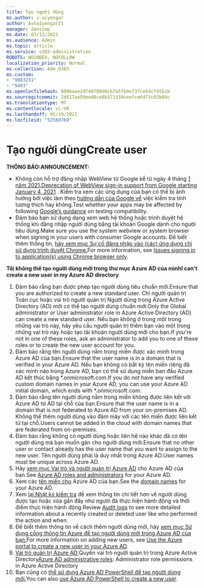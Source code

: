 ```yaml
---
title: Tạo người dùng
ms.author: v-aiyengar
author: AshaIyengar21
manager: dansimp
ms.date: 03/11/2021
ms.audience: Admin
ms.topic: article
ms.service: o365-administration
ROBOTS: NOINDEX, NOFOLLOW
localization_priority: Normal
ms.collection: Adm_O365
ms.custom:
- "9003231"
- "9403"
ms.openlocfilehash: 800baae2d748708d8cb7a5fb0e73fce5dcf455cb
ms.sourcegitcommit: 2d617ae59eed0ce8b571339ceefce6473c03b94c
ms.translationtype: MT
ms.contentlocale: vi-VN
ms.lasthandoff: 05/19/2021
ms.locfileid: "52569769"
---
```

# <a name="create-user"></a><span data-ttu-id="98bf2-102">Tạo người dùng</span><span class="sxs-lookup"><span data-stu-id="98bf2-102">Create user</span></span>

<span data-ttu-id="98bf2-103">**THÔNG BÁO:**</span><span class="sxs-lookup"><span data-stu-id="98bf2-103">**ANNOUNCEMENT:**</span></span>

- <span data-ttu-id="98bf2-104">Không còn hỗ trợ đăng nhập WebView từ Google kể từ ngày 4 tháng [1 năm 2021.](/azure/active-directory/external-identities/google-federation#deprecation-of-webview-sign-in-support)</span><span class="sxs-lookup"><span data-stu-id="98bf2-104">[Deprecation of WebView sign-in support from Google starting January 4, 2021](/azure/active-directory/external-identities/google-federation#deprecation-of-webview-sign-in-support) .</span></span> <span data-ttu-id="98bf2-105">Kiểm tra xem các ứng dụng của bạn có thể bị ảnh hưởng bởi việc làm theo [hướng dẫn của Google về](https://go.microsoft.com/fwlink/?linkid=2157323) việc kiểm tra tính tương thích hay không.</span><span class="sxs-lookup"><span data-stu-id="98bf2-105">Test whether your apps may be affected by following [Google’s guidance](https://go.microsoft.com/fwlink/?linkid=2157323) on testing compatibility.</span></span>
- <span data-ttu-id="98bf2-106">Đảm bảo bạn sử dụng dạng xem web hệ thống hoặc trình duyệt hệ thống khi đăng nhập người dùng bằng tài khoản Google dành cho người tiêu dùng.</span><span class="sxs-lookup"><span data-stu-id="98bf2-106">Make sure you use the system webview or system browser when signing in your users with consumer Google accounts.</span></span> <span data-ttu-id="98bf2-107">Để biết thêm thông tin, [hãy xem mục Sự cố đăng nhập vào (các) ứng dụng chỉ sử dụng trình duyệt Chrome.](/office365/troubleshoot/miscellaneous/chrome-behavior-affects-applications)</span><span class="sxs-lookup"><span data-stu-id="98bf2-107">For more information, see [Issues signing in to application(s) using Chrome browser only](/office365/troubleshoot/miscellaneous/chrome-behavior-affects-applications).</span></span>

<span data-ttu-id="98bf2-108">**Tôi không thể tạo người dùng mới trong thư mục Azure AD của mình**</span><span class="sxs-lookup"><span data-stu-id="98bf2-108">**I can't create a new user in my Azure AD directory**</span></span>

1. <span data-ttu-id="98bf2-109">Đảm bảo rằng bạn được phép tạo người dùng tiêu chuẩn mới.</span><span class="sxs-lookup"><span data-stu-id="98bf2-109">Ensure that you are authorized to create a new standard user.</span></span> <span data-ttu-id="98bf2-110">Chỉ người quản trị Toàn cục hoặc vai trò người quản trị Người dùng trong Azure Active Directory (AD) mới có thể tạo người dùng chuẩn mới.</span><span class="sxs-lookup"><span data-stu-id="98bf2-110">Only the Global administrator or User administrator role in Azure Active Directory (AD) can create a new standard user.</span></span> <span data-ttu-id="98bf2-111">Nếu bạn không ở trong một trong những vai trò này, hãy yêu cầu người quản trị thêm bạn vào một trong những vai trò này hoặc tạo tài khoản người dùng mới cho bạn.</span><span class="sxs-lookup"><span data-stu-id="98bf2-111">If you're not in one of these roles, ask an administrator to add you to one of these roles or to create the new user account for you.</span></span>
1. <span data-ttu-id="98bf2-112">Đảm bảo rằng tên người dùng nằm trong miền được xác minh trong Azure AD của bạn.</span><span class="sxs-lookup"><span data-stu-id="98bf2-112">Ensure that the user name is in a domain that is verified in your Azure AD.</span></span> <span data-ttu-id="98bf2-113">Nếu bạn không có bất kỳ tên miền riêng đã xác minh nào trong Azure AD, bạn có thể sử dụng miền ban đầu Azure AD kết thúc bằng \*.onmicrosoft.com.</span><span class="sxs-lookup"><span data-stu-id="98bf2-113">If you do not have any verified custom domain names in your Azure AD, you can use your Azure AD initial domain, which ends with \*.onmicrosoft.com.</span></span>
1. <span data-ttu-id="98bf2-114">Đảm bảo rằng tên người dùng nằm trong miền không được liên kết với Azure AD từ AD tại chỗ của bạn.</span><span class="sxs-lookup"><span data-stu-id="98bf2-114">Ensure that the user name is in a domain that is not federated to Azure AD from your on-premises AD.</span></span> <span data-ttu-id="98bf2-115">Không thể thêm người dùng vào đám mây với các tên miền được liên kết từ tại chỗ.</span><span class="sxs-lookup"><span data-stu-id="98bf2-115">Users cannot be added in the cloud with domain names that are federated from on-premises.</span></span>
1. <span data-ttu-id="98bf2-116">Đảm bảo rằng không có người dùng hoặc liên hệ nào khác đã có tên người dùng mà bạn muốn gán cho người dùng mới.</span><span class="sxs-lookup"><span data-stu-id="98bf2-116">Ensure that no other user or contact already has the user name that you want to assign to the new user.</span></span> <span data-ttu-id="98bf2-117">Tên người dùng phải là duy nhất trong Azure AD.</span><span class="sxs-lookup"><span data-stu-id="98bf2-117">User names must be unique across Azure AD.</span></span>
1. <span data-ttu-id="98bf2-118">Hãy [xem mục Vai trò và người quản trị Azure AD](https://portal.azure.com/#blade/Microsoft_AAD_IAM/ActiveDirectoryMenuBlade/RolesAndAdministrators) cho Azure AD của bạn.</span><span class="sxs-lookup"><span data-stu-id="98bf2-118">See [Azure AD roles and administrators](https://portal.azure.com/#blade/Microsoft_AAD_IAM/ActiveDirectoryMenuBlade/RolesAndAdministrators) for your Azure AD.</span></span>
1. <span data-ttu-id="98bf2-119">Xem các [tên miền cho](https://portal.azure.com/#blade/Microsoft_AAD_IAM/ActiveDirectoryMenuBlade/RolesAndAdministrators) Azure AD của bạn.</span><span class="sxs-lookup"><span data-stu-id="98bf2-119">See the [domain names](https://portal.azure.com/#blade/Microsoft_AAD_IAM/ActiveDirectoryMenuBlade/RolesAndAdministrators) for your Azure AD.</span></span>
1. <span data-ttu-id="98bf2-120">Xem [lại Nhật ký kiểm tra](https://portal.azure.com/#blade/Microsoft_AAD_IAM/ActiveDirectoryMenuBlade/RolesAndAdministrators) để xem thông tin chi tiết hơn về người dùng được tạo hoặc xóa gần đây như người đã thực hiện hành động và thời điểm thực hiện hành động.</span><span class="sxs-lookup"><span data-stu-id="98bf2-120">Review [Audit logs](https://portal.azure.com/#blade/Microsoft_AAD_IAM/ActiveDirectoryMenuBlade/RolesAndAdministrators) to see more detailed information about a recently created or deleted user like who performed the action and when.</span></span>
1. <span data-ttu-id="98bf2-121">Để biết thêm thông tin về cách thêm người dùng mới, hãy [xem mục Sử dụng cổng thông tin Azure để tạo người dùng mới trong Azure AD của bạn.](/azure/active-directory/active-directory-users-create-azure-portal)</span><span class="sxs-lookup"><span data-stu-id="98bf2-121">For more information on adding new users, see [Use the Azure portal to create a new user in your Azure AD](/azure/active-directory/active-directory-users-create-azure-portal).</span></span>
1. <span data-ttu-id="98bf2-122">[Vai trò quản trị Azure AD:](/azure/active-directory/active-directory-assign-admin-roles)Quyền vai trò người quản trị trong Azure Active Directory</span><span class="sxs-lookup"><span data-stu-id="98bf2-122">[Azure AD administrative roles](/azure/active-directory/active-directory-assign-admin-roles): Administrator role permissions in Azure Active Directory</span></span>
1. <span data-ttu-id="98bf2-123">Bạn cũng có [thể sử dụng Azure AD PowerShell để tạo người dùng mới.](/powershell/module/azuread/new-azureaduser?view=azureadps-2.0)</span><span class="sxs-lookup"><span data-stu-id="98bf2-123">You can also [use Azure AD PowerShell to create a new user](/powershell/module/azuread/new-azureaduser?view=azureadps-2.0).</span></span>
